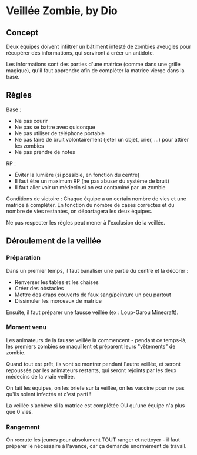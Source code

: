 # Veillée Zombie, by Dio

## Concept

Deux équipes doivent infiltrer un bâtiment infesté de zombies aveugles pour récupérer des informations, qui serviront à créer un antidote.

Les informations sont des parties d'une matrice (comme dans une grille magique), qu'il faut apprendre afin de compléter la matrice vierge dans la base.

## Règles

Base :
+ Ne pas courir
+ Ne pas se battre avec quiconque
+ Ne pas utiliser de téléphone portable
+ Ne pas faire de bruit volontairement (jeter un objet, crier, ...) pour attirer les zombies
+ Ne pas prendre de notes

RP :
+ Éviter la lumière (si possible, en fonction du centre)
+ Il faut être un maximum RP (ne pas abuser du système de bruit)
+ Il faut aller voir un médecin si on est contaminé par un zombie

Conditions de victoire :
Chaque équipe a un certain nombre de vies et une matrice à compléter. En fonction du nombre de cases correctes et du nombre de vies restantes, on départagera les deux équipes.

Ne pas respecter les règles peut mener à l'exclusion de la veillée.

## Déroulement de la veillée

### Préparation

Dans un premier temps, il faut banaliser une partie du centre et la décorer :
+ Renverser les tables et les chaises
+ Créer des obstacles
+ Mettre des draps couverts de faux sang/peinture un peu partout
+ Dissimuler les morceaux de matrice

Ensuite, il faut préparer une fausse veillée (ex : Loup-Garou Minecraft).

### Moment venu

Les animateurs de la fausse veillée la commencent - pendant ce temps-là, les premiers zombies se maquillent et préparent leurs "vêtements" de zombie.

Quand tout est prêt, ils vont se montrer pendant l'autre veillée, et seront repoussés par les animateurs restants, qui seront rejoints par les deux médecins de la vraie veillée.

On fait les équipes, on les briefe sur la veillée, on les vaccine pour ne pas qu'ils soient infectés et c'est parti !

La veillée s'achève si la matrice est complétée OU qu'une équipe n'a plus que 0 vies.

### Rangement

On recrute les jeunes pour absolument TOUT ranger et nettoyer - il faut préparer le nécessaire à l'avance, car ça demande énormément de travail.
